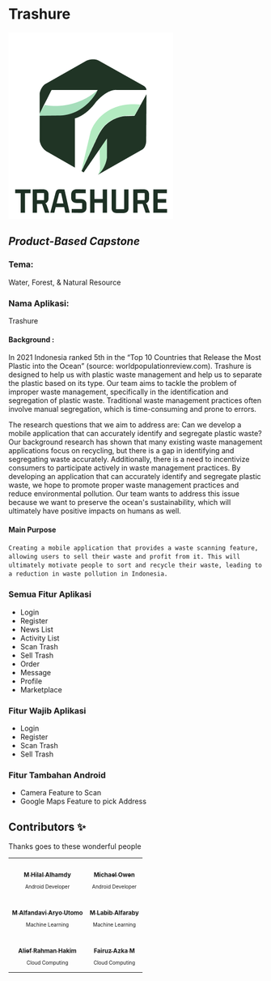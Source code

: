 # Trashure
![Trashure](https://github.com/Trashure-Capstone/.github/blob/main/profile/trahureLogo.png)

## _Product-Based Capstone_

### Tema:
Water, Forest, & Natural Resource

### Nama Aplikasi:
Trashure

#### Background :
In 2021 Indonesia ranked 5th in the “Top 10 Countries that Release the Most Plastic into the Ocean” (source: worldpopulationreview.com). Trashure is designed to help us with plastic waste management and help us to separate the plastic based on its type. Our team aims to tackle the problem of improper waste management, specifically in the identification and segregation of plastic waste. Traditional waste management practices often involve manual segregation, which is time-consuming and prone to errors.

The research questions that we aim to address are: Can we develop a mobile application that can accurately identify and segregate plastic waste? Our background research has shown that many existing waste management applications focus on recycling, but there is a gap in identifying and segregating waste accurately. Additionally, there is a need to incentivize consumers to participate actively in waste management practices. By developing an application that can accurately identify and segregate plastic waste, we hope to promote proper waste management practices and reduce environmental pollution. Our team wants to address this issue because we want to preserve the ocean's sustainability, which will ultimately have positive impacts on humans as well.

#### Main Purpose
```Creating a mobile application that provides a waste scanning feature, allowing users to sell their waste and profit from it. This will ultimately motivate people to sort and recycle their waste, leading to a reduction in waste pollution in Indonesia.```

### Semua Fitur Aplikasi
- Login
- Register
- News List
- Activity List
- Scan Trash
- Sell Trash
- Order
- Message
- Profile
- Marketplace

### Fitur Wajib Aplikasi
- Login
- Register
- Scan Trash
- Sell Trash

### Fitur Tambahan Android
- Camera Feature to Scan
- Google Maps Feature to pick Address

## Contributors ✨
Thanks goes to these wonderful people

<!-- ALL-CONTRIBUTORS-LIST:START - Do not remove or modify this section -->
<!-- prettier-ignore-start -->
<!-- markdownlint-disable -->
<table>
  <tr>
    <td align="center"><a href="https://github.com/hilalhmdy"><img src="https://avatars.githubusercontent.com/u/68505934?s=96&v=4" width="100px;" alt=""/><br /><sub><b>M Hilal Alhamdy</b></sub></a><br /><p style="font-size:10px">Android Developer</p></td>
    <td align="center"><a href="https://github.com/Michael-Owen-19"><img src="https://avatars.githubusercontent.com/u/68501676?v=4" width="100px;" alt=""/><br /><sub><b>Michael Owen</b></sub></a><br /><p style="font-size:10px">Android Developer</p></td>
  </tr>
  <tr>
    <td align="center"><a href="https://github.com/AlfandaviAU"><img src="https://avatars.githubusercontent.com/u/64778810?v=4" width="100px;" alt=""/><br /><sub><b>M Alfandavi Aryo Utomo</b></sub></a><br /><p style="font-size:10px">Machine Learning</p></td>
    <td align="center"><a href="https://github.com/labibs30"><img src="https://avatars.githubusercontent.com/u/96496752?v=4" width="100px;" alt=""/><br /><sub><b>M Labib Alfaraby</b></sub></a><br /><p style="font-size:10px">Machine Learning</p></td>
  </tr>
    <tr>
    <td align="center"><a href="https://github.com/Leprah"><img src="https://avatars.githubusercontent.com/u/86406154?v=4" width="100px;" alt=""/><br /><sub><b>Alief Rahman Hakim</b></sub></a><br /><p style="font-size:10px">Cloud Computing</p></td>
    <td align="center"><a href="https://github.com/FairuzAzka"><img src="https://avatars.githubusercontent.com/u/90242998?v=4" width="100px;" alt=""/><br /><sub><b>Fairuz Azka M</b></sub></a><br /><p style="font-size:10px">Cloud Computing</p></td>
  </tr>
</table>

<!-- markdownlint-restore -->
<!-- prettier-ignore-end -->

<!-- ALL-CONTRIBUTORS-LIST:END -->



